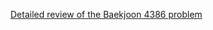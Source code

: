 [Detailed review of the Baekjoon 4386 problem](https://choicube84.github.io/study/2024/02/07/baekjoon_4386.html)
